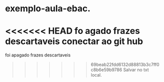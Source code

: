 # exemplo-aula-ebac.

<<<<<<< HEAD
fo agado frazes descartaveis
conectar ao git hub
=======
foi apagado frazes descartaveis
>>>>>>> 69beab22fdd6132d88813b3c7ff0c8b6e59b9786
>>>>>>> Salvar no txt local.
